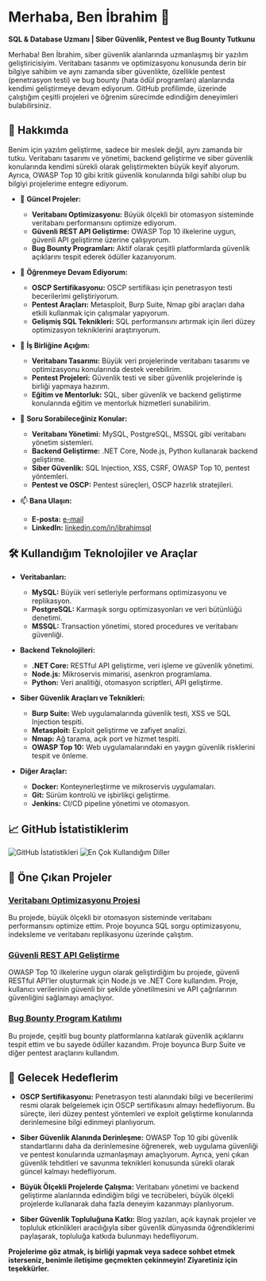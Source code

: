 # Merhaba, Ben İbrahim 👋

**SQL & Database Uzmanı | Siber Güvenlik, Pentest ve Bug Bounty Tutkunu**

Merhaba! Ben İbrahim, siber güvenlik alanlarında uzmanlaşmış bir yazılım geliştiricisiyim. Veritabanı tasarımı ve optimizasyonu konusunda derin bir bilgiye sahibim ve aynı zamanda siber güvenlikte, özellikle pentest (penetrasyon testi) ve bug bounty (hata ödül programları) alanlarında kendimi geliştirmeye devam ediyorum. GitHub profilimde, üzerinde çalıştığım çeşitli projeleri ve öğrenim sürecimde edindiğim deneyimleri bulabilirsiniz.

## 🚀 Hakkımda

Benim için yazılım geliştirme, sadece bir meslek değil, aynı zamanda bir tutku. Veritabanı tasarımı ve yönetimi, backend geliştirme ve siber güvenlik konularında kendimi sürekli olarak geliştirmekten büyük keyif alıyorum. Ayrıca, OWASP Top 10 gibi kritik güvenlik konularında bilgi sahibi olup bu bilgiyi projelerime entegre ediyorum.

- 🔭 **Güncel Projeler:**
  - **Veritabanı Optimizasyonu:** Büyük ölçekli bir otomasyon sisteminde veritabanı performansını optimize ediyorum.
  - **Güvenli REST API Geliştirme:** OWASP Top 10 ilkelerine uygun, güvenli API geliştirme üzerine çalışıyorum.
  - **Bug Bounty Programları:** Aktif olarak çeşitli platformlarda güvenlik açıklarını tespit ederek ödüller kazanıyorum.

- 🌱 **Öğrenmeye Devam Ediyorum:**
  - **OSCP Sertifikasyonu:** OSCP sertifikası için penetrasyon testi becerilerimi geliştiriyorum.
  - **Pentest Araçları:** Metasploit, Burp Suite, Nmap gibi araçları daha etkili kullanmak için çalışmalar yapıyorum.
  - **Gelişmiş SQL Teknikleri:** SQL performansını artırmak için ileri düzey optimizasyon tekniklerini araştırıyorum.

- 👯 **İş Birliğine Açığım:**
  - **Veritabanı Tasarımı:** Büyük veri projelerinde veritabanı tasarımı ve optimizasyonu konularında destek verebilirim.
  - **Pentest Projeleri:** Güvenlik testi ve siber güvenlik projelerinde iş birliği yapmaya hazırım.
  - **Eğitim ve Mentorluk:** SQL, siber güvenlik ve backend geliştirme konularında eğitim ve mentorluk hizmetleri sunabilirim.

- 💬 **Soru Sorabileceğiniz Konular:**
  - **Veritabanı Yönetimi:** MySQL, PostgreSQL, MSSQL gibi veritabanı yönetim sistemleri.
  - **Backend Geliştirme:** .NET Core, Node.js, Python kullanarak backend geliştirme.
  - **Siber Güvenlik:** SQL Injection, XSS, CSRF, OWASP Top 10, pentest yöntemleri.
  - **Pentest ve OSCP:** Pentest süreçleri, OSCP hazırlık stratejileri.

- 📫 **Bana Ulaşın:**
  - **E-posta:** [e-mail](mailto:ibrahimsqql@gmail.com)
  - **LinkedIn:** [linkedin.com/in/ibrahimsql](https://www.linkedin.com/in/ibrahimsql-1ba316323/)



## 🛠️ Kullandığım Teknolojiler ve Araçlar

- **Veritabanları:**
  - **MySQL:** Büyük veri setleriyle performans optimizasyonu ve replikasyon.
  - **PostgreSQL:** Karmaşık sorgu optimizasyonları ve veri bütünlüğü denetimi.
  - **MSSQL:** Transaction yönetimi, stored procedures ve veritabanı güvenliği.

- **Backend Teknolojileri:**
  - **.NET Core:** RESTful API geliştirme, veri işleme ve güvenlik yönetimi.
  - **Node.js:** Mikroservis mimarisi, asenkron programlama.
  - **Python:** Veri analitiği, otomasyon scriptleri, API geliştirme.

- **Siber Güvenlik Araçları ve Teknikleri:**
  - **Burp Suite:** Web uygulamalarında güvenlik testi, XSS ve SQL Injection tespiti.
  - **Metasploit:** Exploit geliştirme ve zafiyet analizi.
  - **Nmap:** Ağ tarama, açık port ve hizmet tespiti.
  - **OWASP Top 10:** Web uygulamalarındaki en yaygın güvenlik risklerini tespit ve önleme.

- **Diğer Araçlar:**
  - **Docker:** Konteynerleştirme ve mikroservis uygulamaları.
  - **Git:** Sürüm kontrolü ve işbirlikçi geliştirme.
  - **Jenkins:** CI/CD pipeline yönetimi ve otomasyon.

## 📈 GitHub İstatistiklerim

![GitHub İstatistikleri](https://github-readme-stats.vercel.app/api?username=ibrahimsql&show_icons=true&theme=default)
![En Çok Kullandığım Diller](https://github-readme-stats.vercel.app/api/top-langs/?username=ibrahimsql&layout=compact&theme=default)

## 📂 Öne Çıkan Projeler

### [Veritabanı Optimizasyonu Projesi](https://github.com/ibrahimsql/veritabani-optimizasyonu)
Bu projede, büyük ölçekli bir otomasyon sisteminde veritabanı performansını optimize ettim. Proje boyunca SQL sorgu optimizasyonu, indeksleme ve veritabanı replikasyonu üzerinde çalıştım.

### [Güvenli REST API Geliştirme](https://github.com/ibrahimsql/guvenli-rest-api)
OWASP Top 10 ilkelerine uygun olarak geliştirdiğim bu projede, güvenli RESTful API’ler oluşturmak için Node.js ve .NET Core kullandım. Proje, kullanıcı verilerinin güvenli bir şekilde yönetilmesini ve API çağrılarının güvenliğini sağlamayı amaçlıyor.

### [Bug Bounty Program Katılımı](https://github.com/ibrahimsql/bug-bounty)
Bu projede, çeşitli bug bounty platformlarına katılarak güvenlik açıklarını tespit ettim ve bu sayede ödüller kazandım. Proje boyunca Burp Suite ve diğer pentest araçlarını kullandım.

## 🎯 Gelecek Hedeflerim

- **OSCP Sertifikasyonu:** Penetrasyon testi alanındaki bilgi ve becerilerimi resmi olarak belgelemek için OSCP sertifikasını almayı hedefliyorum. Bu süreçte, ileri düzey pentest yöntemleri ve exploit geliştirme konularında derinlemesine bilgi edinmeyi planlıyorum.
  
- **Siber Güvenlik Alanında Derinleşme:** OWASP Top 10 gibi güvenlik standartlarını daha da derinlemesine öğrenerek, web uygulama güvenliği ve pentest konularında uzmanlaşmayı amaçlıyorum. Ayrıca, yeni çıkan güvenlik tehditleri ve savunma teknikleri konusunda sürekli olarak güncel kalmayı hedefliyorum.

- **Büyük Ölçekli Projelerde Çalışma:** Veritabanı yönetimi ve backend geliştirme alanlarında edindiğim bilgi ve tecrübeleri, büyük ölçekli projelerde kullanarak daha fazla deneyim kazanmayı planlıyorum.

- **Siber Güvenlik Topluluğuna Katkı:** Blog yazıları, açık kaynak projeler ve topluluk etkinlikleri aracılığıyla siber güvenlik dünyasında öğrendiklerimi paylaşarak, topluluğa katkıda bulunmayı hedefliyorum.

**Projelerime göz atmak, iş birliği yapmak veya sadece sohbet etmek isterseniz, benimle iletişime geçmekten çekinmeyin! Ziyaretiniz için teşekkürler.**
